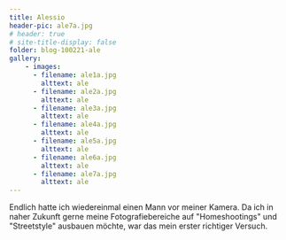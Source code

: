 ```yaml
---
title: Alessio
header-pic: ale7a.jpg
# header: true
# site-title-display: false
folder: blog-100221-ale
gallery: 
    - images:
      - filename: ale1a.jpg
        alttext: ale
      - filename: ale2a.jpg
        alttext: ale
      - filename: ale3a.jpg
        alttext: ale
      - filename: ale4a.jpg
        alttext: ale
      - filename: ale5a.jpg
        alttext: ale
      - filename: ale6a.jpg
        alttext: ale
      - filename: ale7a.jpg
        alttext: ale
---
```

Endlich hatte ich wiedereinmal einen Mann vor meiner Kamera. Da ich in naher Zukunft gerne meine Fotografiebereiche auf "Homeshootings" und "Streetstyle" ausbauen möchte, war das mein erster richtiger Versuch. 
